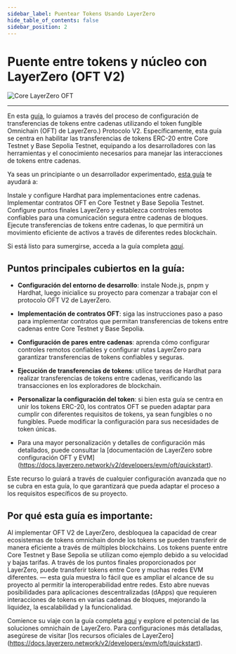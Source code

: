 ```yaml
---
sidebar_label: Puentear Tokens Usando LayerZero
hide_table_of_contents: false
sidebar_position: 2
---
```


# Puente entre tokens y núcleo con LayerZero (OFT V2)

![Core LayerZero OFT](https://github.com/user-attachments/assets/ac7382c0-6825-4fb8-91c2-5e022a2eca66)

---

En esta [guía](https://github.com/coredao-org/LZ-OFT-V2-Core-Guide), lo guiamos a través del proceso de configuración de transferencias de tokens entre cadenas utilizando el token fungible Omnichain (OFT) de LayerZero.) Protocolo V2. Específicamente, esta guía se centra en habilitar las transferencias de tokens ERC-20 entre Core Testnet y Base Sepolia Testnet, equipando a los desarrolladores con las herramientas y el conocimiento necesarios para manejar las interacciones de tokens entre cadenas.

Ya seas un principiante o un desarrollador experimentado, [esta guía](https://github.com/coredao-org/LZ-OFT-V2-Core-Guide) te ayudará a:

Instale y configure Hardhat para implementaciones entre cadenas.
Implementar contratos OFT en Core Testnet y Base Sepolia Testnet.
Configure puntos finales LayerZero y establezca controles remotos confiables para una comunicación segura entre cadenas de bloques.
Ejecute transferencias de tokens entre cadenas, lo que permitirá un movimiento eficiente de activos a través de diferentes redes blockchain.

Si está listo para sumergirse, acceda a la guía completa [aquí](https://github.com/coredao-org/LZ-OFT-V2-Core-Guide).

## Puntos principales cubiertos en la guía:

- **Configuración del entorno de desarrollo**: instale Node.js, pnpm y Hardhat, luego inicialice su proyecto para comenzar a trabajar con el protocolo OFT V2 de LayerZero.

- **Implementación de contratos OFT**: siga las instrucciones paso a paso para implementar contratos que permitan transferencias de tokens entre cadenas entre Core Testnet y Base Sepolia.

- **Configuración de pares entre cadenas**: aprenda cómo configurar controles remotos confiables y configurar rutas LayerZero para garantizar transferencias de tokens confiables y seguras.

- **Ejecución de transferencias de tokens**: utilice tareas de Hardhat para realizar transferencias de tokens entre cadenas, verificando las transacciones en los exploradores de blockchain.

- **Personalizar la configuración del token**: si bien esta guía se centra en unir los tokens ERC-20, los contratos OFT se pueden adaptar para cumplir con diferentes requisitos de tokens, ya sean fungibles o no fungibles. Puede modificar la configuración para sus necesidades de token únicas.

- Para una mayor personalización y detalles de configuración más detallados, puede consultar la [documentación de LayerZero sobre configuración OFT y EVM] (https://docs.layerzero.network/v2/developers/evm/oft/quickstart).

Este recurso lo guiará a través de cualquier configuración avanzada que no se cubra en esta guía, lo que garantizará que pueda adaptar el proceso a los requisitos específicos de su proyecto.

## Por qué esta guía es importante:

Al implementar OFT V2 de LayerZero, desbloquea la capacidad de crear ecosistemas de tokens omnichain donde los tokens se pueden transferir de manera eficiente a través de múltiples blockchains. Los tokens puente entre Core Testnet y Base Sepolia se utilizan como ejemplo debido a su velocidad y bajas tarifas. A través de los puntos finales proporcionados por LayerZero, puede transferir tokens entre Core y muchas redes EVM diferentes. — esta guía muestra lo fácil que es ampliar el alcance de su proyecto al permitir la interoperabilidad entre redes. Esto abre nuevas posibilidades para aplicaciones descentralizadas (dApps) que requieren interacciones de tokens en varias cadenas de bloques, mejorando la liquidez, la escalabilidad y la funcionalidad.

Comience su viaje con la guía completa [aquí](https://github.com/coredao-org/LZ-OFT-V2-Core-Guide) y explore el potencial de las soluciones omnichain de LayerZero. Para configuraciones más detalladas, asegúrese de visitar [los recursos oficiales de LayerZero] (https://docs.layerzero.network/v2/developers/evm/oft/quickstart).
